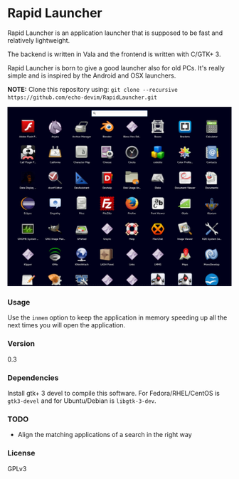 Rapid Launcher
===============

Rapid Launcher is an application launcher that is supposed to be fast and relatively lightweight.

The backend is written in Vala and the frontend is written with C/GTK+ 3.

Rapid Launcher is born to give a good launcher also for old PCs. It's really simple and is inspired by the Android and OSX launchers.

**NOTE:** Clone this repository using: `git clone --recursive https://github.com/echo-devim/RapidLauncher.git`


![Screenshot](screenshot.jpg "Screenshot")

### Usage

Use the `inmem` option to keep the application in memory speeding up all the next times you will open the application.

### Version

0.3

### Dependencies

Install gtk+ 3 devel to compile this software. For Fedora/RHEL/CentOS is `gtk3-devel` and for Ubuntu/Debian is `libgtk-3-dev`.

### TODO

* Align the matching applications of a search in the right way


### License

GPLv3
